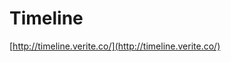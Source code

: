 <!--
id: 20068411230
link: http://tumblr.atmos.org/post/20068411230/timeline
slug: timeline
date: Wed Mar 28 2012 10:38:33 GMT-0700 (PDT)
publish: 2012-03-028
tags: 
title: Timeline
-->


Timeline
========

[http://timeline.verite.co/](http://timeline.verite.co/)


